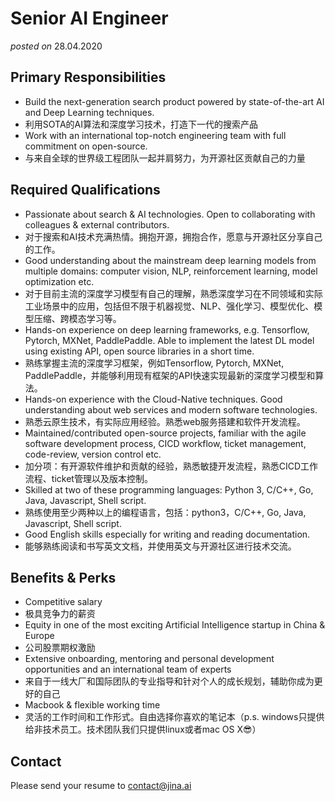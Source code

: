 # Senior AI Engineer
*posted on* 28.04.2020


## Primary Responsibilities

- Build the next-generation search product powered by state-of-the-art AI and Deep Learning techniques.
- 利用SOTA的AI算法和深度学习技术，打造下一代的搜索产品
- Work with an international top-notch engineering team with full commitment on open-source.
- 与来自全球的世界级工程团队一起并肩努力，为开源社区贡献自己的力量

## Required Qualifications

- Passionate about search & AI technologies. Open to collaborating with colleagues & external contributors.
- 对于搜索和AI技术充满热情。拥抱开源，拥抱合作，愿意与开源社区分享自己的工作。
- Good understanding about the mainstream deep learning models from multiple domains: computer vision, NLP, reinforcement learning, model optimization etc.
- 对于目前主流的深度学习模型有自己的理解，熟悉深度学习在不同领域和实际工业场景中的应用，包括但不限于机器视觉、NLP、强化学习、模型优化、模型压缩、跨模态学习等。
- Hands-on experience on deep learning frameworks, e.g. Tensorflow, Pytorch, MXNet, PaddlePaddle. Able to implement the latest DL model using existing API, open source libraries in a short time.
- 熟练掌握主流的深度学习框架，例如Tensorflow, Pytorch, MXNet, PaddlePaddle，并能够利用现有框架的API快速实现最新的深度学习模型和算法。
- Hands-on experience with the Cloud-Native techniques. Good understanding about web services and modern software technologies.
- 熟悉云原生技术，有实际应用经验。熟悉web服务搭建和软件开发流程。
- Maintained/contributed open-source projects, familiar with the agile software development process, CICD workflow, ticket management, code-review, version control etc.
- 加分项：有开源软件维护和贡献的经验，熟悉敏捷开发流程，熟悉CICD工作流程、ticket管理以及版本控制。
- Skilled at two of these programming languages: Python 3, C/C++, Go, Java, Javascript, Shell script.
- 熟练使用至少两种以上的编程语言，包括：python3，C/C++, Go, Java, Javascript, Shell script.
- Good English skills especially for writing and reading documentation.
- 能够熟练阅读和书写英文文档，并使用英文与开源社区进行技术交流。


## Benefits & Perks

- Competitive salary
- 极具竞争力的薪资
- Equity in one of the most exciting Artificial Intelligence startup in China & Europe
- 公司股票期权激励
- Extensive onboarding, mentoring and personal development opportunities and an international team of experts
- 来自于一线大厂和国际团队的专业指导和针对个人的成长规划，辅助你成为更好的自己
- Macbook & flexible working time
- 灵活的工作时间和工作形式。自由选择你喜欢的笔记本（p.s. windows只提供给非技术员工。技术团队我们只提供linux或者mac OS X😎）

## Contact

Please send your resume to contact@jina.ai
